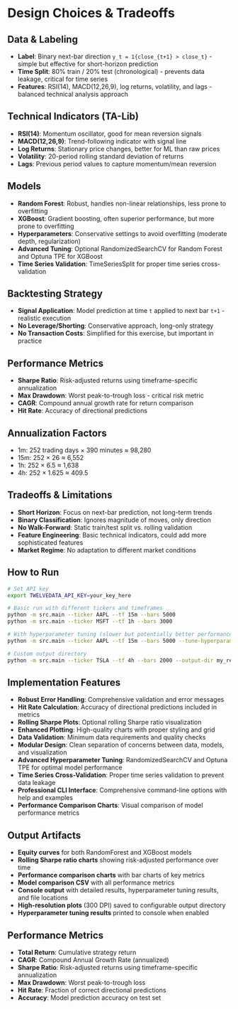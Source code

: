 # Design Choices & Tradeoffs

## Data & Labeling
- **Label**: Binary next-bar direction `y_t = 1{close_{t+1} > close_t}` - simple but effective for short-horizon prediction
- **Time Split**: 80% train / 20% test (chronological) - prevents data leakage, critical for time series
- **Features**: RSI(14), MACD(12,26,9), log returns, volatility, and lags - balanced technical analysis approach

## Technical Indicators (TA-Lib)
- **RSI(14)**: Momentum oscillator, good for mean reversion signals
- **MACD(12,26,9)**: Trend-following indicator with signal line
- **Log Returns**: Stationary price changes, better for ML than raw prices
- **Volatility**: 20-period rolling standard deviation of returns
- **Lags**: Previous period values to capture momentum/mean reversion

## Models
- **Random Forest**: Robust, handles non-linear relationships, less prone to overfitting
- **XGBoost**: Gradient boosting, often superior performance, but more prone to overfitting
- **Hyperparameters**: Conservative settings to avoid overfitting (moderate depth, regularization)
- **Advanced Tuning**: Optional RandomizedSearchCV for Random Forest and Optuna TPE for XGBoost
- **Time Series Validation**: TimeSeriesSplit for proper time series cross-validation

## Backtesting Strategy
- **Signal Application**: Model prediction at time `t` applied to next bar `t+1` - realistic execution
- **No Leverage/Shorting**: Conservative approach, long-only strategy
- **No Transaction Costs**: Simplified for this exercise, but important in practice

## Performance Metrics
- **Sharpe Ratio**: Risk-adjusted returns using timeframe-specific annualization
- **Max Drawdown**: Worst peak-to-trough loss - critical risk metric
- **CAGR**: Compound annual growth rate for return comparison
- **Hit Rate**: Accuracy of directional predictions

## Annualization Factors
- 1m: 252 trading days × 390 minutes ≈ 98,280
- 15m: 252 × 26 ≈ 6,552  
- 1h: 252 × 6.5 ≈ 1,638
- 4h: 252 × 1.625 ≈ 409.5

## Tradeoffs & Limitations
- **Short Horizon**: Focus on next-bar prediction, not long-term trends
- **Binary Classification**: Ignores magnitude of moves, only direction
- **No Walk-Forward**: Static train/test split vs. rolling validation
- **Feature Engineering**: Basic technical indicators, could add more sophisticated features
- **Market Regime**: No adaptation to different market conditions

## How to Run
```bash
# Set API key
export TWELVEDATA_API_KEY=your_key_here

# Basic run with different tickers and timeframes
python -m src.main --ticker AAPL --tf 15m --bars 5000
python -m src.main --ticker MSFT --tf 1h --bars 3000

# With hyperparameter tuning (slower but potentially better performance)
python -m src.main --ticker AAPL --tf 15m --bars 5000 --tune-hyperparameters

# Custom output directory
python -m src.main --ticker TSLA --tf 4h --bars 2000 --output-dir my_results
```

## Implementation Features
- **Robust Error Handling**: Comprehensive validation and error messages
- **Hit Rate Calculation**: Accuracy of directional predictions included in metrics
- **Rolling Sharpe Plots**: Optional rolling Sharpe ratio visualization
- **Enhanced Plotting**: High-quality charts with proper styling and grid
- **Data Validation**: Minimum data requirements and quality checks
- **Modular Design**: Clean separation of concerns between data, models, and visualization
- **Advanced Hyperparameter Tuning**: RandomizedSearchCV and Optuna TPE for optimal model performance
- **Time Series Cross-Validation**: Proper time series validation to prevent data leakage
- **Professional CLI Interface**: Comprehensive command-line options with help and examples
- **Performance Comparison Charts**: Visual comparison of model performance metrics

## Output Artifacts
- **Equity curves** for both RandomForest and XGBoost models
- **Rolling Sharpe ratio charts** showing risk-adjusted performance over time
- **Performance comparison charts** with bar charts of key metrics
- **Model comparison CSV** with all performance metrics
- **Console output** with detailed results, hyperparameter tuning results, and file locations
- **High-resolution plots** (300 DPI) saved to configurable output directory
- **Hyperparameter tuning results** printed to console when enabled

## Performance Metrics
- **Total Return**: Cumulative strategy return
- **CAGR**: Compound Annual Growth Rate (annualized)
- **Sharpe Ratio**: Risk-adjusted returns using timeframe-specific annualization
- **Max Drawdown**: Worst peak-to-trough loss
- **Hit Rate**: Fraction of correct directional predictions
- **Accuracy**: Model prediction accuracy on test set
